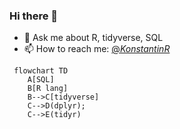 ### Hi there 👋


- 💬 Ask me about R, tidyverse, SQL
- 📫 How to reach me: [@_KonstantinR_](https://twitter.com/_KonstantinR_)  
```mermaid
 flowchart TD
    A[SQL]
    B[R lang]
    B-->C[tidyverse]
    C-->D(dplyr);
    C-->E(tidyr)
```
